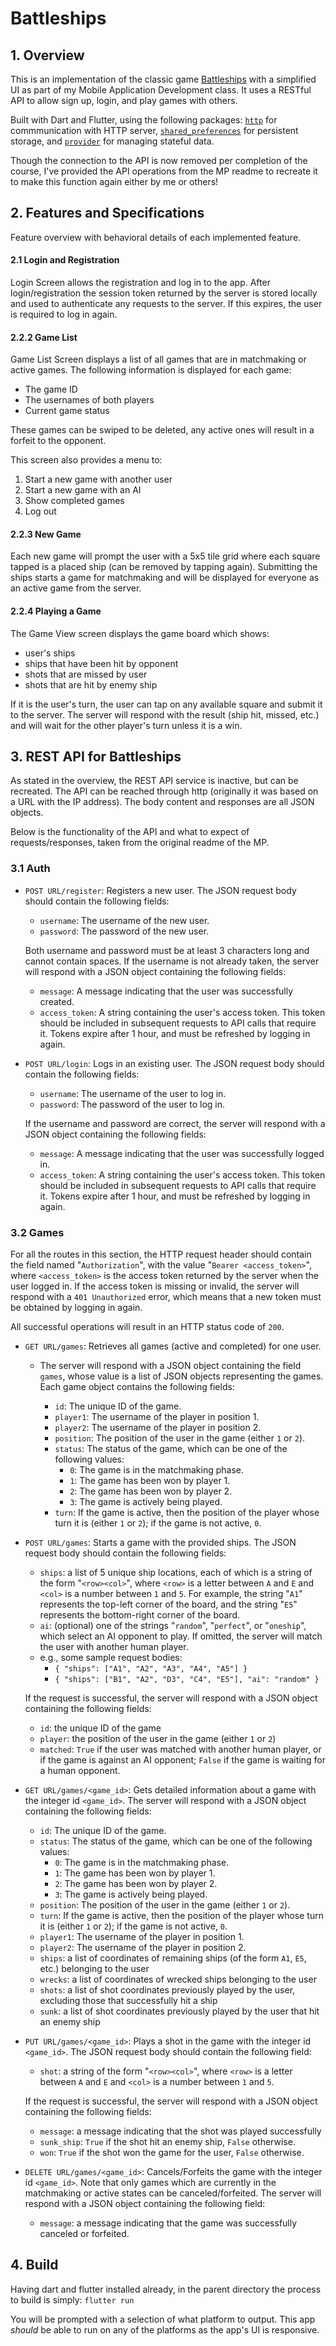 # Battleships

## 1. Overview

This is an implementation of the classic game [Battleships](https://en.wikipedia.org/wiki/Battleship_(game)) with a simplified UI as part of my Mobile Application Development class. It uses a RESTful API to allow sign up, login, and play games with others. 

Built with Dart and Flutter, using the following packages: [`http`](https://pub.dev/packages/http) for commmunication with HTTP server, [`shared_preferences`](https://pub.dev/packages/shared_preferences) for persistent storage, and [`provider`](https://pub.dev/packages/provider) for managing stateful data.

Though the connection to the API is now removed per completion of the course, I've provided the API operations from the MP readme to recreate it to make this function again either by me or others!

## 2. Features and Specifications

Feature overview with behavioral details of each implemented feature.

#### 2.1 Login and Registration

Login Screen allows the registration and log in to the app. After login/registration the session token returned by the server is stored locally and used to authenticate any requests to the server. If this expires, the user is required to log in again.

#### 2.2.2 Game List
Game List Screen displays a list of all games that are in matchmaking or active games. The following information is displayed for each game:
- The game ID
- The usernames of both players
- Current game status

These games can be swiped to be deleted, any active ones will result in a forfeit to the opponent.

This screen also provides a menu to:
1. Start a new game with another user
2. Start a new game with an AI
3. Show completed games
4. Log out

#### 2.2.3 New Game

Each new game will prompt the user with a 5x5 tile grid where each square tapped is a placed ship (can be removed by tapping again). Submitting the ships starts a game for matchmaking and will be displayed for everyone as an active game from the server.

#### 2.2.4 Playing a Game

The Game View screen displays the game board which shows:
- user's ships
- ships that have been hit by opponent
- shots that are missed by user
- shots that are hit by enemy ship

If it is the user's turn, the user can tap on any available square and submit it to the server. The server will respond with the result (ship hit, missed, etc.) and will wait for the other player's turn unless it is a win.


## 3. REST API for Battleships

As stated in the overview, the REST API service is inactive, but can be recreated. The API can be reached through http (originally it was based on a URL with the IP address). The body content and responses are all JSON objects.

Below is the functionality of the API and what to expect of requests/responses, taken from the original readme of the MP.

### 3.1 Auth

- `POST URL/register`: Registers a new user. The JSON request body should contain the following fields:
  - `username`: The username of the new user.
  - `password`: The password of the new user.

  Both username and password must be at least 3 characters long and cannot contain spaces. If the username is not already taken, the server will respond with a JSON object containing the following fields:

  - `message`: A message indicating that the user was successfully created.
  - `access_token`: A string containing the user's access token. This token should be included in subsequent requests to API calls that require it. Tokens expire after 1 hour, and must be refreshed by logging in again.

- `POST URL/login`: Logs in an existing user. The JSON request body should contain the following fields:
  - `username`: The username of the user to log in.
  - `password`: The password of the user to log in.

  If the username and password are correct, the server will respond with a JSON object containing the following fields:

  - `message`: A message indicating that the user was successfully logged in.
  - `access_token`: A string containing the user's access token. This token should be included in subsequent requests to API calls that require it. Tokens expire after 1 hour, and must be refreshed by logging in again.

### 3.2 Games

For all the routes in this section, the HTTP request header should contain the field named "`Authorization`", with the value "`Bearer <access_token>`", where `<access_token>` is the access token returned by the server when the user logged in. If the access token is missing or invalid, the server will respond with a `401 Unauthorized` error, which means that a new token must be obtained by logging in again.

All successful operations will result in an HTTP status code of `200`.

- `GET URL/games`: Retrieves all games (active and completed) for one user.

  - The server will respond with a JSON object containing the field `games`, whose value is a list of JSON objects representing the games. Each game object contains the following fields:

    - `id`: The unique ID of the game.
    - `player1`: The username of the player in position 1.
    - `player2`: The username of the player in position 2.
    - `position`: The position of the user in the game (either `1` or `2`).
    - `status`: The status of the game, which can be one of the following values:
      - `0`: The game is in the matchmaking phase.
      - `1`: The game has been won by player 1.
      - `2`: The game has been won by player 2.
      - `3`: The game is actively being played.
    - `turn`: If the game is active, then the position of the player whose turn it is (either `1` or `2`); if the game is not active, `0`.
  
- `POST URL/games`: Starts a game with the provided ships. The JSON request body should contain the following fields:

  - `ships`: a list of 5 unique ship locations, each of which is a string of the form "`<row><col>`", where `<row>` is a letter between `A` and `E` and `<col>` is a number between `1` and `5`. For example, the string "`A1`" represents the top-left corner of the board, and the string "`E5`" represents the bottom-right corner of the board.
  - `ai`: (optional) one of the strings "`random`", "`perfect`", or "`oneship`", which select an AI opponent to play. If omitted, the server will match the user with another human player.
  - e.g., some sample request bodies:
    - `{ "ships": ["A1", "A2", "A3", "A4", "A5"] }`
    - `{ "ships": ["B1", "A2", "D3", "C4", "E5"], "ai": "random" }`

  If the request is successful, the server will respond with a JSON object containing the following fields:

  - `id`: the unique ID of the game
  - `player`: the position of the user in the game (either `1` or `2`)
  - `matched`: `True` if the user was matched with another human player, or if the game is against an AI opponent; `False` if the game is waiting for a human opponent.

- `GET URL/games/<game_id>`: Gets detailed information about a game with the integer id `<game_id>`. The server will respond with a JSON object containing the following fields:

  - `id`: The unique ID of the game.
  - `status`: The status of the game, which can be one of the following values:
    - `0`: The game is in the matchmaking phase.
    - `1`: The game has been won by player 1.
    - `2`: The game has been won by player 2.
    - `3`: The game is actively being played.
  - `position`: The position of the user in the game (either `1` or `2`).
  - `turn`: If the game is active, then the position of the player whose turn it is (either `1` or `2`); if the game is not active, `0`.
  - `player1`: The username of the player in position 1.
  - `player2`: The username of the player in position 2.
  - `ships`: a list of coordinates of remaining ships (of the form `A1`, `E5`, etc.) belonging to the user
  - `wrecks`: a list of coordinates of wrecked ships belonging to the user
  - `shots`: a list of shot coordinates previously played by the user, excluding those that successfully hit a ship
  - `sunk`: a list of shot coordinates previously played by the user that hit an enemy ship

- `PUT URL/games/<game_id>`: Plays a shot in the game with the integer id `<game_id>`. The JSON request body should contain the following field:

  - `shot`: a string of the form "`<row><col>`", where `<row>` is a letter between `A` and `E` and `<col>` is a number between `1` and `5`.

  If the request is successful, the server will respond with a JSON object containing the following fields:

  - `message`: a message indicating that the shot was played successfully
  - `sunk_ship`: `True` if the shot hit an enemy ship, `False` otherwise.
  - `won`: `True` if the shot won the game for the user, `False` otherwise.

- `DELETE URL/games/<game_id>`: Cancels/Forfeits the game with the integer id `<game_id>`. Note that only games which are currently in the matchmaking or active states can be canceled/forfeited. The server will respond with a JSON object containing the following field:

  - `message`: a message indicating that the game was successfully canceled or forfeited.

## 4. Build
Having dart and flutter installed already, in the parent directory the process to build is simply:
`flutter run`

You will be prompted with a selection of what platform to output. This app *should* be able to run on any of the platforms as the app's UI is responsive.